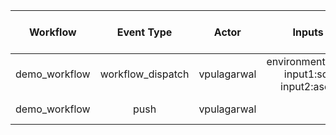 | Workflow  | Event Type | Actor | Inputs | Last run date and time | Last Run Status |
| ------------- |:-------------:|:-------------:|:-------------:|:-------------:|:-------------:|
| demo_workflow | workflow_dispatch | vpulagarwal | environment:prod input1:sdf input2:asds   | 2022-07-08T19:21:44 | [![demo_workflow](https://github.com/vpulagarwal/workflow-status/actions/workflows/sample.yml/badge.svg?branch=main&event=workflow_dispatch)](https://github.com/vpulagarwal/workflow-status/actions/workflows/sample.yml) |
| demo_workflow | push | vpulagarwal |   | 2022-07-08T19:22:35 | [![demo_workflow](https://github.com/vpulagarwal/workflow-status/actions/workflows/sample.yml/badge.svg?branch=main&event=push)](https://github.com/vpulagarwal/workflow-status/actions/workflows/sample.yml) |
